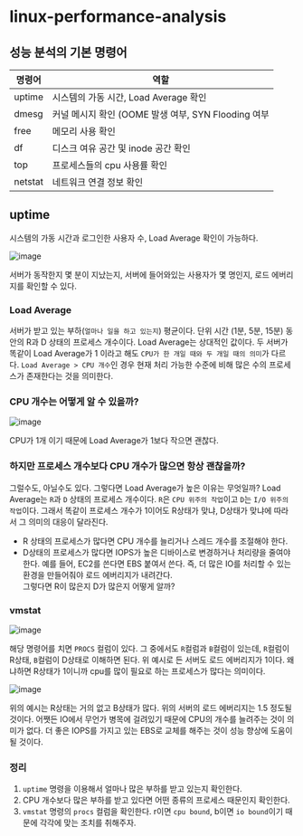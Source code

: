 # linux-performance-analysis

## 성능 분석의 기본 명령어
|명령어|역할|
|----|------------------------|
|uptime|시스템의 가동 시간, Load Average 확인|
|dmesg|커널 메시지 확인 (OOME 발생 여부, SYN Flooding 여부|
|free|메모리 사용 확인|
|df|디스크 여유 공간 및 inode 공간 확인|
|top|프로세스들의 cpu 사용률 확인|
|netstat|네트워크 연결 정보 확인|

## uptime
시스템의 가동 시간과 로그인한 사용자 수, Load Average 확인이 가능하다.    

![image](https://github.com/haeyonghahn/linux-performance-analysis/assets/31242766/b6384fe1-7986-45b4-8f1f-0f639022c635)

서버가 동작한지 몇 분이 지났는지, 서버에 들어와있는 사용자가 몇 명인지, 로드 에버리지를 확인할 수 있다.

### Load Average
서버가 받고 있는 부하(`얼마나 일을 하고 있는지`) 평균이다. 단위 시간 (1분, 5분, 15분) 동안의 R과 D 상태의 프로세스 개수이다. Load Average는 상대적인 값이다. 두 서버가 똑같이 Load Average가 1 이라고 해도 `CPU가 한 개일 때와 두 개일 때의 의미`가 다르다. `Load Average > CPU 개수`인 경우 현재 처리 가능한 수준에 비해 많은 수의 프로세스가 존재한다는 것을 의미한다. 

### CPU 개수는 어떻게 알 수 있을까?
![image](https://github.com/haeyonghahn/linux-performance-analysis/assets/31242766/d7809ccd-3c83-4627-bd55-44929a61842e)

CPU가 1개 이기 때문에 Load Average가 1보다 작으면 괜찮다. 

### 하지만 프로세스 개수보다 CPU 개수가 많으면 항상 괜찮을까?
그럴수도, 아닐수도 있다. 그렇다면 Load Average가 높은 이유는 무엇일까? Load Average는 `R`과 `D` 상태의 프로세스 개수이다. `R`은 `CPU 위주의 작업`이고 `D`는 `I/O 위주의 작업`이다. 그래서 똑같이 프로세스 개수가 1이어도 R상태가 맞냐, D상태가 맞냐에 따라서 그 의미의 대응이 달라진다.    
- R 상태의 프로세스가 많다면 CPU 개수를 늘리거나 스레드 개수를 조절해야 한다. 
- D상태의 프로세스가 많다면 IOPS가 높은 디바이스로 변경하거나 처리량을 줄여야 한다. 예를 들어, EC2를 쓴다면 EBS 붙여서 쓴다. 즉, 더 많은 IO를 처리할 수 있는 환경을 만들어줘야 로드 에버리지가 내려간다.    
그렇다면 R이 많은지 D가 많은지 어떻게 알까?

### vmstat 
![image](https://github.com/haeyonghahn/linux-performance-analysis/assets/31242766/a2ffa7b5-f95b-4985-b83c-8f60e757fec0)

해당 명령어를 치면 `PROCS` 컬럼이 있다. 그 중에서도 `R`컬럼과 `B`컬럼이 있는데, `R`컬럼이 R상태, `B`컬럼이 D상태로 이해하면 된다. 위 예시로 든 서버도 로드 에버리지가 1이다. 왜냐하면 R상태가 1이니까 cpu를 많이 필요로 하는 프로세스가 많다는 의미이다. 

![image](https://github.com/haeyonghahn/linux-performance-analysis/assets/31242766/499cd211-a0c6-47f8-be89-a7df9854bdd6)

위의 예시는 R상태는 거의 없고 B상태가 많다. 위의 서버의 로드 에버리지는 1.5 정도될 것이다. 어쨋든 IO에서 무언가 병목에 걸려있기 때문에 CPU의 개수를 늘려주는 것이 의미가 없다. 더 좋은 IOPS를 가지고 있는 EBS로 교체를 해주는 것이 성능 향상에 도움이 될 것이다. 

### 정리
1. `uptime` 명령을 이용해서 얼마나 많은 부하를 받고 있는지 확인한다.
2. CPU 개수보다 많은 부하를 받고 있다면 어떤 종류의 프로세스 때문인지 확인한다.
3. `vmstat` 명령의 `procs` 컬럼을 확인한다. r이면 `cpu bound`, b이면 `io bound`이기 때문에 각각에 맞는 조치를 취해주자.
